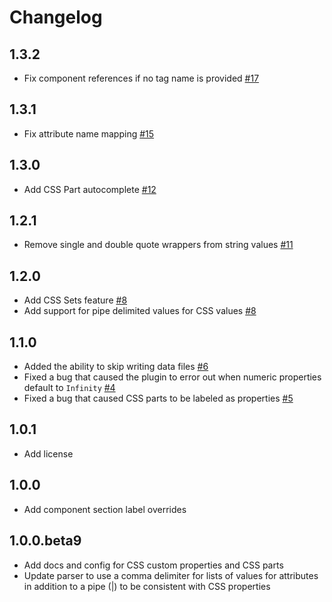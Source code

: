 # Changelog 

## 1.3.2

- Fix component references if no tag name is provided [#17](https://github.com/break-stuff/cem-plugin-vs-code-custom-data-generator/pull/17)

## 1.3.1

- Fix attribute name mapping [#15](https://github.com/break-stuff/cem-plugin-vs-code-custom-data-generator/pull/15)

## 1.3.0

- Add CSS Part autocomplete [#12](https://github.com/break-stuff/cem-plugin-vs-code-custom-data-generator/pull/12)

## 1.2.1

- Remove single and double quote wrappers from string values [#11](https://github.com/break-stuff/cem-plugin-vs-code-custom-data-generator/pull/11)

## 1.2.0

- Add CSS Sets feature [#8](https://github.com/break-stuff/cem-plugin-vs-code-custom-data-generator/pull/8)
- Add support for pipe delimited values for CSS values [#8](https://github.com/break-stuff/cem-plugin-vs-code-custom-data-generator/pull/8)

## 1.1.0

- Added the ability to skip writing data files [#6](https://github.com/break-stuff/cem-plugin-vs-code-custom-data-generator/pull/6)
- Fixed a bug that caused the plugin to error out when numeric properties default to `Infinity` [#4](https://github.com/break-stuff/cem-plugin-vs-code-custom-data-generator/pull/4)
- Fixed a bug that caused CSS parts to be labeled as properties [#5](https://github.com/break-stuff/cem-plugin-vs-code-custom-data-generator/pull/5)

## 1.0.1

- Add license

## 1.0.0

- Add component section label overrides

## 1.0.0.beta9

- Add docs and config for CSS custom properties and CSS parts
- Update parser to use a comma delimiter for lists of values for attributes in addition to a pipe (|) to be consistent with CSS properties
